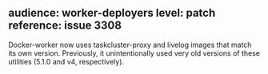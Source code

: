 audience: worker-deployers
level: patch
reference: issue 3308
---
Docker-worker now uses taskcluster-proxy and livelog images that match its own version.  Previously, it unintentionally used very old versions of these utilities (5.1.0 and v4, respectively).
